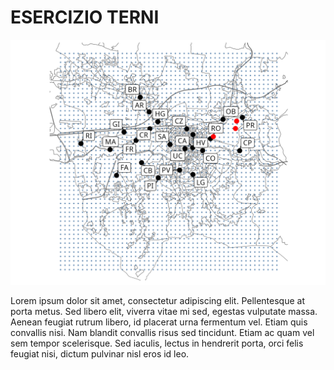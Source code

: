 # ESERCIZIO TERNI

![Mappina](mappa.png)

Lorem ipsum dolor sit amet, consectetur adipiscing elit. Pellentesque at porta metus. Sed libero elit, viverra vitae mi sed, egestas vulputate massa. Aenean feugiat rutrum libero, id placerat urna fermentum vel. Etiam quis convallis nisi. Nam blandit convallis risus sed tincidunt. Etiam ac quam vel sem tempor scelerisque. Sed iaculis, lectus in hendrerit porta, orci felis feugiat nisi, dictum pulvinar nisl eros id leo.


